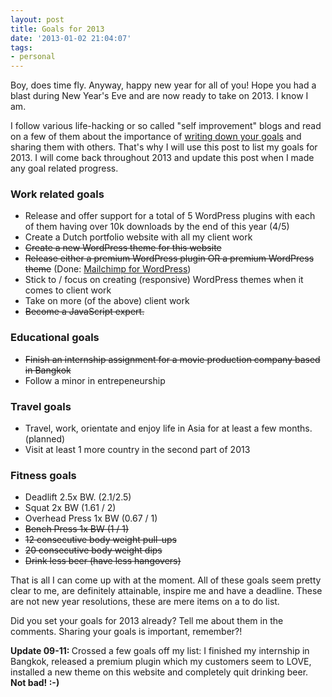 ```yaml
---
layout: post
title: Goals for 2013
date: '2013-01-02 21:04:07'
tags:
- personal
---
```


Boy, does time fly. Anyway, happy new year for all of you! Hope you had a blast during New Year's Eve and are now ready to take on 2013. I know I am.

I follow various life-hacking or so called "self improvement" blogs and read on a few of them about the importance of <a href="http://fitzvillafuerte.com/the-importance-of-writing-down-your-goals-on-paper.html">writing down your goals</a> and sharing them with others. That's why I will use this post to list my goals for 2013. I will come back throughout 2013 and update this post when I made any goal related progress.
<h3>Work related goals</h3>
<ul>
	<li>Release and offer support for a total of 5 WordPress plugins with each of them having over 10k downloads by the end of this year (4/5)</li>
	<li>Create a Dutch portfolio website with all my client work</li>
	<li><del>Create a new WordPress theme for this website</del></li>
	<li><del>Release either a premium WordPress plugin OR a premium WordPress theme</del> (Done: <a href="https://www.mc4wp.com">Mailchimp for WordPress</a>)</li>
	<li>Stick to / focus on creating (responsive) WordPress themes when it comes to client work</li>
	<li>Take on more (of the above) client work</li>
	<li><del>Become a JavaScript expert.</del></li>
</ul>
<h3>Educational goals</h3>
<ul>
	<li><del>Finish an internship assignment for a movie production company based in Bangkok</del></li>
	<li>Follow a minor in entrepeneurship<strong>
</strong></li>
</ul>
<h3>Travel goals</h3>
<ul>
	<li>Travel, work, orientate and enjoy life in Asia for at least a few months. (planned)</li>
	<li>Visit at least 1 more country in the second part of 2013</li>
</ul>
<h3>Fitness goals</h3>
<ul>
	<li>Deadlift 2.5x BW. (2.1/2.5)</li>
	<li>Squat 2x BW (1.61 / 2)</li>
	<li>Overhead Press 1x BW (0.67 / 1)</li>
	<li><del>Bench Press 1x BW (1 / 1)</del></li>
	<li><del>12 consecutive body weight pull-ups</del></li>
	<li><del>20 consecutive body weight dips</del></li>
	<li><del>Drink less beer (have less hangovers)</del></li>
</ul>
That is all I can come up with at the moment. All of these goals seem pretty clear to me, are definitely attainable, inspire me and have a deadline. These are not new year resolutions, these are mere items on a to do list.

Did you set your goals for 2013 already? Tell me about them in the comments. Sharing your goals is important, remember?!

<strong>Update 09-11: </strong>Crossed a few goals off my list: I finished my internship in Bangkok, released a premium plugin which my customers seem to LOVE, installed a new theme on this website and completely quit drinking beer. <strong>Not bad! :-)</strong>

&nbsp;
